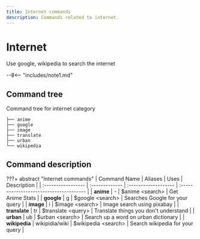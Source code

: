 ```yaml
---
title: Internet commands
description: Commands related to internet.
---
```


# Internet
Use google, wikipedia to search the internet

--8<-- "includes/note1.md"

## Command tree
Command tree for internet category

```terminal
├── anime
├── google
├── image
├── translate 
├── urban
└── wikipedia
```

## Command description

???+ abstract "Internet commands"
    | Command Name       | Aliases        | Uses                 | Description                             |
    | :----------------- | :------------- | :------------------- | :-------------------------------------- |
    | **anime**          | -              | $anime <search\>     | Get Anime Stats                         |
    | **google**         | g              | $google <search\>    | Searches Google for your query          |
    | **image**          | i              | $image <search\>     | Image search using pixabay              |
    | **translate**      | tr             | $translate <query\>  | Translate things you don't understand   |
    | **urban**          | ub             | $urban <search\>     | Search up a word on urban dictionary    |
    | **wikipedia**      | wikipidia/wiki | $wikipedia <search\> | Search wikipedia for your query         |